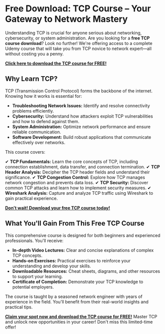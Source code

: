 # Free Download: TCP Course – Your Gateway to Network Mastery

Understanding TCP is crucial for anyone serious about networking, cybersecurity, or system administration. Are you looking for a **free TCP course download**? Look no further! We're offering access to a complete Udemy course that will take you from TCP novice to network expert—all without costing you a penny.

[**Click here to download the TCP course for FREE!**](https://udemywork.com/tcp-course)

## Why Learn TCP?

TCP (Transmission Control Protocol) forms the backbone of the internet. Knowing how it works is essential for:

*   **Troubleshooting Network Issues:** Identify and resolve connectivity problems efficiently.
*   **Cybersecurity:** Understand how attackers exploit TCP vulnerabilities and how to defend against them.
*   **System Administration:** Optimize network performance and ensure reliable communication.
*   **Software Development:** Build robust applications that communicate effectively over networks.

This course covers:

✔ **TCP Fundamentals:** Learn the core concepts of TCP, including connection establishment, data transfer, and connection termination.
✔ **TCP Header Analysis:** Decipher the TCP header fields and understand their significance.
✔ **TCP Congestion Control:** Explore how TCP manages network congestion and prevents data loss.
✔ **TCP Security:** Discover common TCP attacks and learn how to implement security measures.
✔ **Wireshark Analysis:** Capture and analyze TCP traffic using Wireshark to gain practical experience.

[**Don't wait! Download your free TCP course today!**](https://udemywork.com/tcp-course)

## What You'll Gain From This Free TCP Course

This comprehensive course is designed for both beginners and experienced professionals. You'll receive:

*   **In-depth Video Lectures:** Clear and concise explanations of complex TCP concepts.
*   **Hands-on Exercises:** Practical exercises to reinforce your understanding and develop your skills.
*   **Downloadable Resources:** Cheat sheets, diagrams, and other resources to support your learning.
*   **Certificate of Completion:** Demonstrate your TCP knowledge to potential employers.

The course is taught by a seasoned network engineer with years of experience in the field. You'll benefit from their real-world insights and practical tips.

[**Claim your spot now and download the TCP course for FREE!**](https://udemywork.com/tcp-course) Master TCP and unlock new opportunities in your career! Don't miss this limited-time offer!
